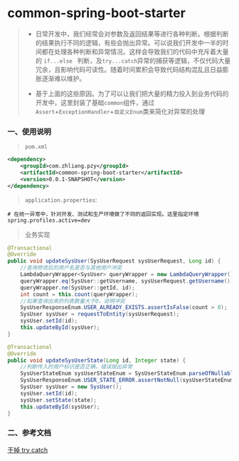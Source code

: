# common-spring-boot-starter
> - 日常开发中，我们经常会对参数及返回结果等进行各种判断。根据判断的结果执行不同的逻辑，有些会抛出异常。可以说我们开发中一半的时间都在处理各种判断和异常情况。这样会导致我们的代码中充斥着大量的 `if...else ` 判断，及`try...catch`异常的捕获等逻辑，不仅代码大量冗余，且影响代码可读性。随着时间累积会导致代码结构混乱且日益膨胀逐渐难以维护。
>
> - 基于上面的这些原因。为了可以让我们把大量的精力投入到业务代码的开发中，这里封装了基础`common`组件，通过`Assert`+`ExceptionHandler`+`自定义Enum`类来简化对异常的处理



### 一、使用说明
> `pom.xml`
```xml
<dependency>
    <groupId>com.zhliang.pzy</groupId>
    <artifactId>common-spring-boot-starter</artifactId>
    <version>0.0.1-SNAPSHOT</version>
</dependency>
```
> `application.properties`: 
```properties
# 在统一异常中，针对开发、测试和生产环境做了不同的返回实现。这里指定环境
spring.profiles.active=dev
```
> 业务实现
```java
@Transactional
@Override
public void updateSysUser(SysUserRequest sysUserRequest, Long id) {
    //查询修改后的用户名是否与其他用户冲突
    LambdaQueryWrapper<SysUser> queryWrapper = new LambdaQueryWrapper();
    queryWrapper.eq(SysUser::getUsername, sysUserRequest.getUsername());
    queryWrapper.ne(SysUser::getId, id);
    int count = this.count(queryWrapper);
    //如果查询出来的列表数量大于0，说明冲突
    SysUserResponseEnum.USER_ALREADY_EXISTS.assertIsFalse(count > 0);
    SysUser sysUser = requestToEntity(sysUserRequest);
    sysUser.setId(id);
    this.updateById(sysUser);
}

@Transactional
@Override
public void updateSysUserState(Long id, Integer state) {
    //判断传入的用户标识是否正确，错误抛出异常
    SysUserStateEnum sysUserStateEnum = SysUserStateEnum.parseOfNullable(state);
    SysUserResponseEnum.USER_STATE_ERROR.assertNotNull(sysUserStateEnum);
    SysUser sysUser = new SysUser();
    sysUser.setId(id);
    sysUser.setState(state);
    this.updateById(sysUser);
}

```



### 二、参考文档

[干掉 try catch](https://mp.weixin.qq.com/s/zdwHINfGng5ffv8L46iETw)
